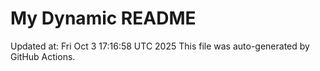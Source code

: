# My Dynamic README
Updated at: Fri Oct  3 17:16:58 UTC 2025
This file was auto-generated by GitHub Actions.
